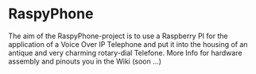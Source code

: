 RaspyPhone
==========

The aim of the RaspyPhone-project is to use a Raspberry PI for the application of a Voice Over IP Telephone and put it into the housing of an antique and very charming rotary-dial Telefone. More Info for hardware assembly and pinouts you in the Wiki (soon ...)
